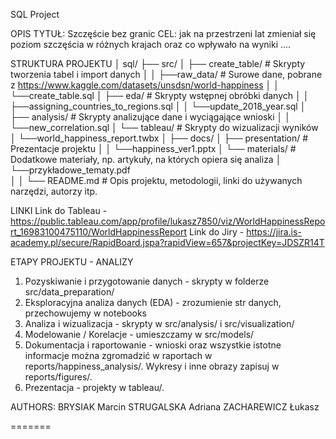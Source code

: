 SQL Project

OPIS
 TYTUŁ: Szczęście bez granic
 CEL: jak na przestrzeni lat zmieniał się poziom szczęścia w różnych krajach oraz co wpływało na wyniki
....

STRUKTURA PROJEKTU
│ sql/
    ├── src/
    │   ├── create_table/           # Skrypty tworzenia tabel i import danych 
    │   │   ├──raw_data/            # Surowe dane, pobrane z https://www.kaggle.com/datasets/unsdsn/world-happiness
    │   │   └──create_table.sql
    │   ├── eda/                    # Skrypty wstępnej obróbki danych
    │   │   ├──assigning_countries_to_regions.sql
    │   │   └──update_2018_year.sql
    │   ├── analysis/               # Skrypty analizujące dane i wyciągające wnioski
    │   │   └──new_correlation.sql
    │   └── tableau/                # Skrypty do wizualizacji wyników
    │       └──world_happiness_report.twbx
    │
    ├── docs/
    │   ├── presentation/           # Prezentacje projektu
    │   │   └──happiness_ver1.pptx
    │   └── materials/              # Dodatkowe materiały, np. artykuły, na których opiera się analiza
    │       └──przykładowe_tematy.pdf         
    │
    │
    └── README.md                   # Opis projektu, metodologii, linki do używanych narzędzi, autorzy itp.

LINKI 
Link do Tableau - https://public.tableau.com/app/profile/lukasz7850/viz/WorldHappinessReport_16983100475110/WorldHappinessReport
Link do Jiry    - https://jira.is-academy.pl/secure/RapidBoard.jspa?rapidView=657&projectKey=JDSZR14T

ETAPY PROJEKTU - ANALIZY
1.  Pozyskiwanie i przygotowanie danych - skrypty w folderze src/data_preparation/
2.  Eksploracyjna analiza danych (EDA) - zrozumienie str danych, przechowujemy w notebooks
3.  Analiza i wizualizacja - skrypty w src/analysis/ i src/visualization/
4.  Modelowanie / Korelacje - umieszczamy w src/models/
5.  Dokumentacja i raportowanie - wnioski oraz wszystkie istotne informacje można zgromadzić w raportach w reports/happiness_analysis/. 
    Wykresy i inne obrazy zapisuj w reports/figures/.
6.  Prezentacja - projekty w tableau/.


AUTHORS:
BRYSIAK Marcin
STRUGALSKA Adriana
ZACHAREWICZ Łukasz


=======

